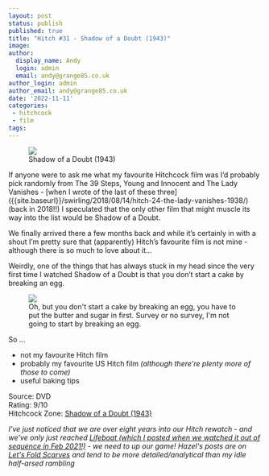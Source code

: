 ```yaml
---
layout: post
status: publish
published: true
title: "Hitch #31 - Shadow of a Doubt (1943)"
image: 
author:
  display_name: Andy
  login: admin
  email: andy@grange85.co.uk
author_login: admin
author_email: andy@grange85.co.uk
date: '2022-11-11'
categories:
 - hitchcock
 - film
tags:
---
```

<figure><img src="{{site.baseurl}}/images/hitch/shadow-of-a-doubt-poster.jpg" class="img-responsive" /><figcaption>Shadow of a Doubt (1943)</figcaption></figure>
If anyone were to ask me what my favourite Hitchcock film was I’d probably pick randomly from The 39 Steps, Young and Innocent and The Lady Vanishes - [when I wrote of the last of these three]({{site.baseurl}}/swirling/2018/08/14/hitch-24-the-lady-vanishes-1938/) (back in 2018!!) I speculated that the only other film that might muscle its way into the list would be Shadow of a Doubt.

We finally arrived there a few months back and while it’s certainly in with a shout I’m pretty sure that (apparently) Hitch’s favourite film is not mine - although there is so much to love about it…

Weirdly, one of the things that has always stuck in my head since the very first time I watched Shadow of a Doubt is that you don’t start a cake by breaking an egg.

<figure class="aligncenter"><img src="{{site.baseurl}}/images/hitch/shadow-of-a-doubt-cake.jpg" class="img-responsive" /><figcaption>Oh, but you don't start a cake by breaking an egg, you have to put the butter and sugar in first. Survey or no survey, I'm not going to start by breaking an egg.</figcaption></figure>
So ...

* not my favourite Hitch film
* probably my favourite US Hitch film _(although there're plenty more of those to come)_
* useful baking tips

Source: DVD  
Rating: 9/10  
Hitchcock Zone: [Shadow of a Doubt (1943)](https://the.hitchcock.zone/wiki/Shadow_of_a_Doubt_(1943))

_I've just noticed that we are over eight years into our Hitch rewatch - and we've only just reached [Lifeboat (which I posted when we watched it out of sequence in Feb 2021!)](/swirling/2021/02/12/hitch-32-lifeboat-1944/) - we need to up our game! Hazel's posts are on [Let's Fold Scarves](https://www.moley75.co.uk/category/hitchcock/) and tend to be more detailed/analytical than my idle half-arsed rambling_
